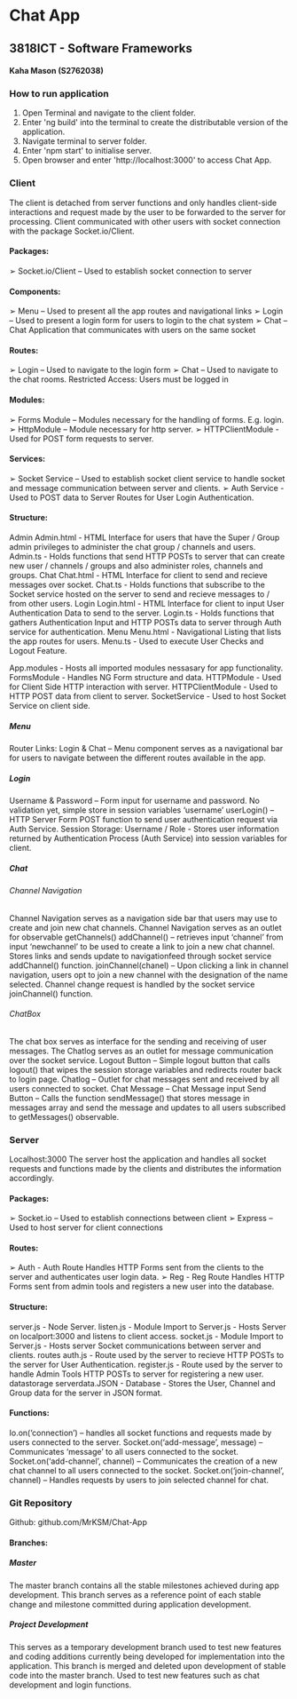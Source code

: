 # Chat App

## 3818ICT - Software Frameworks

#### Kaha Mason (S2762038)

### How to run application
1. Open Terminal and navigate to the client folder.
2. Enter 'ng build' into the terminal to create the distributable version of the application.
3. Navigate terminal to server folder.
4. Enter 'npm start' to initialise server.
5. Open browser and enter 'http://localhost:3000' to access Chat App.

### Client
The client is detached from server functions and only handles client-side interactions and request made by the user to be forwarded to the server for processing. Client communicated with other users with socket connection with the package Socket.io/Client.

#### Packages:
➢ Socket.io/Client – Used to establish socket connection to server

#### Components:
➢ Menu – Used to present all the app routes and navigational links
➢ Login – Used to present a login form for users to login to the chat system
➢ Chat – Chat Application that communicates with users on the same socket

#### Routes:
➢ Login – Used to navigate to the login form
➢ Chat – Used to navigate to the chat rooms. Restricted Access: Users must be logged in

#### Modules:
➢ Forms Module – Modules necessary for the handling of forms. E.g. login.
➢ HttpModule – Module necessary for http server.
➢ HTTPClientModule - Used for POST form requests to server.

#### Services:
➢ Socket Service – Used to establish socket client service to handle socket and message communication between server and clients.
➢ Auth Service - Used to POST data to Server Routes for User Login Authentication.

#### Structure:
Admin
    Admin.html - HTML Interface for users that have the Super / Group admin privileges to administer the chat group / channels and users.
    Admin.ts - Holds functions that send HTTP POSTs to server that can create new user / channels / groups and also administer roles, channels and groups.
Chat
    Chat.html - HTML Interface for client to send and recieve messages over socket.
    Chat.ts - Holds functions that subscribe to the Socket service hosted on the server to send and recieve messages to / from other users.
Login
    Login.html - HTML Interface for client to input User Authentication Data to send to the server.
    Login.ts - Holds functions that gathers Authentication Input and HTTP POSTs data to server through Auth service for authentication.
Menu
    Menu.html - Navigational Listing that lists the app routes for users.
    Menu.ts - Used to execute User Checks and Logout Feature.

App.modules - Hosts all imported modules nessasary for app functionality.
    FormsModule - Handles NG Form structure and data.
    HTTPModule - Used for Client Side HTTP interaction with server.
    HTTPClientModule - Used to HTTP POST data from client to server.
    SocketService - Used to host Socket Service on client side.

##### Menu
Router Links: Login & Chat – Menu component serves as a navigational bar for users to navigate between the different routes available in the app.

##### Login
Username & Password – Form input for username and password. No validation yet, simple store in session variables ‘username’
userLogin() – HTTP Server Form POST function to send user authentication request via Auth Service. 
Session Storage: Username / Role - Stores user information returned by Authentication Process (Auth Service) into session variables for client.

##### Chat

###### Channel Navigation
Channel Navigation serves as a navigation side bar that users may use to create and join new chat channels. Channel Navigation serves as an outlet for observable getChannels()
addChannel() – retrieves input ‘channel’ from input ‘newchannel’ to be used to create a link to join a new chat channel. Stores links and sends update to navigationfeed through socket service addChannel() function.
joinChannel(chanel) – Upon clicking a link in channel navigation, users opt to join a new channel with the designation of the name selected. Channel change request is handled by the socket service joinChannel() function.

###### ChatBox
The chat box serves as interface for the sending and receiving of user messages. The Chatlog serves as an outlet for message communication over the socket service.
Logout Button – Simple logout button that calls logout() that wipes the session storage variables and redirects router back to login page.
Chatlog – Outlet for chat messages sent and received by all users connected to socket.
Chat Message – Chat Message input
Send Button – Calls the function sendMessage() that stores message in messages array and send the message and updates to all users subscribed to getMessages() observable.

### Server
Localhost:3000
The server host the application and handles all socket requests and functions made by the clients and distributes the information accordingly.

#### Packages:
➢ Socket.io – Used to establish connections between client
➢ Express – Used to host server for client connections

#### Routes:
➢ Auth - Auth Route Handles HTTP Forms sent from the clients to the server and authenticates user login data.
➢ Reg - Reg Route Handles HTTP Forms sent from admin tools and registers a new user into the database.

#### Structure:
server.js - Node Server.
listen.js - Module Import to Server.js - Hosts Server on localport:3000 and listens to client access.
socket.js - Module Import to Server.js - Hosts server Socket communications between server and clients.
routes
    auth.js - Route used by the server to recieve HTTP POSTs to the server for User Authentication. 
    register.js - Route used by the server to handle Admin Tools HTTP POSTs to server for registering a new user.
datastorage
    serverdata.JSON - Database - Stores the User, Channel and Group data for the server in JSON format.

#### Functions:
Io.on(‘connection’) – handles all socket functions and requests made by users connected to the server.
Socket.on(‘add-message’, message) – Communicates ‘message’ to all users connected to the socket.
Socket.on(‘add-channel’, channel) – Communicates the creation of a new chat channel to all users connected to the socket.
Socket.on(‘join-channel’, channel) – Handles requests by users to join selected channel for chat.

### Git Repository
Github: github.com/MrKSM/Chat-App

#### Branches:
##### Master
The master branch contains all the stable milestones achieved during app development. This branch serves as a reference point of each stable change and milestone committed during application development.

##### Project Development
This serves as a temporary development branch used to test new features and coding additions currently being developed for implementation into the application. This branch is merged and deleted upon development of stable code into the master branch. Used to test new features such as chat development and login functions.